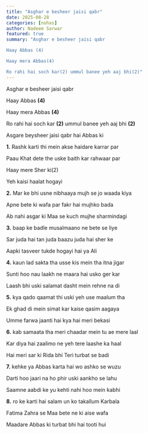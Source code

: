 ```yaml
---
title: "Asghar e besheer jaisi qabr"
date: 2025-08-28
categories: [nohas]
author: Nadeem Sarwar
featured: true
summary: "Asghar e besheer jaisi qabr

Haay Abbas (4)

Haay mera Abbas(4)

Ro rahi hai soch kar(2) ummul banee yeh aaj bhi(2)"
---
```

Asghar e besheer jaisi qabr

Haay Abbas **(4)**

Haay mera Abbas **(4)**

Ro rahi hai soch kar **(2)** ummul banee yeh aaj bhi **(2)**



Asgare beysheer jaisi qabr hai Abbas ki



**1.** Rashk karti thi mein akse haidare karrar par

Paau Khat dete the uske baith kar rahwaar par

Haay mere Sher ki(2)

Yeh kaisi haalat hogayi



**2.** Mar ke bhi usne nibhaaya mujh se jo waada kiya

Apne bete ki wafa par fakr hai mujhko bada

Ab nahi asgar ki Maa se kuch mujhe sharmindagi



**3.** baap ke badle musalmaano ne bete se liye

Sar juda hai tan juda baazu juda hai sher ke

Aapki tasveer tukde hogayi hai ya Ali



**4.** kaun lad sakta tha usse kis mein tha itna jigar

Sunti hoo nau laakh ne maara hai usko ger kar

Laash bhi uski salamat dasht mein rehne na di



**5.** kya qado qaamat thi uski yeh use maalum tha

Ek ghad di mein simat kar kaise qasim aagaya

Umme farwa jaanti hai kya hai meri bekasi



**6.** kab samaata tha meri chaadar mein tu ae mere laal

Kar diya hai zaalimo ne yeh tere laashe ka haal

Hai meri sar ki Rida bhi Teri turbat se badi



**7.** kehke ya Abbas karta hai wo ashko se wuzu

Darti hoo jaari na ho phir uski aankho se lahu

Saamne aabdi ke yu kehti nahi hoo mein kabhi



**8.** ro ke karti hai salam un ko takallum Karbala

Fatima Zahra se Maa bete ne ki aise wafa

Maadare Abbas ki turbat bhi hai tooti hui
